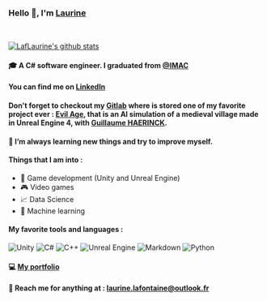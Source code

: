 ### Hello 👋, I'm [Laurine](https://laflaurine.github.io/portfolio/) 

<br/>

[![LafLaurine's github stats](https://github-readme-stats.vercel.app/api?username=LafLaurine&show_icons=true&theme=radical)](https://github.com/anuraghazra/github-readme-stats) <br/>

#### :mortar_board: A C# software engineer. I graduated from [@IMAC](https://www.ingenieur-imac.fr/)

#### You can find me on <a href="https://linkedin.com/in/laurine-lafontaine-826545148" target="blank">LinkedIn</a>

#### Don't forget to checkout my [Gitlab](https://gitlab.com/LafLaurine) where is stored one of my favorite project ever : [Evil Age](https://gitlab.com/guillaume-haerinck/evil-age), that is an AI simulation of a medieval village made in Unreal Engine 4, with [Guillaume HAERINCK](https://guillaumehaerinck.com).

#### :notebook: I’m always learning new things and try to improve myself. <br/>
#### Things that I am into :
  - 🔧 Game development (Unity and Unreal Engine)
  - 🎮 Video games
  - 📈 Data Science
  - 🧠 Machine learning

#### My favorite tools and languages :
![Unity](https://img.shields.io/badge/unity-%23000000.svg?style=for-the-badge&logo=unity&logoColor=white)
![C#](https://img.shields.io/badge/c%23-%23239120.svg?style=for-the-badge&logo=c-sharp&logoColor=white)
![C++](https://img.shields.io/badge/c++-%2300599C.svg?style=for-the-badge&logo=c%2B%2B&logoColor=white)
![Unreal Engine](https://img.shields.io/badge/unrealengine-%23313131.svg?style=for-the-badge&logo=unrealengine&logoColor=white)
![Markdown](https://img.shields.io/badge/markdown-%23000000.svg?style=for-the-badge&logo=markdown&logoColor=white)
![Python](https://img.shields.io/badge/python-3670A0?style=for-the-badge&logo=python&logoColor=ffdd54)

#### :computer: [My portfolio](https://laflaurine.github.io/portfolio/)
#### :e-mail: Reach me for anything at : <laurine.lafontaine@outlook.fr>
